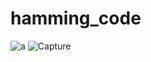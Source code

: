 # hamming_code
![a](https://user-images.githubusercontent.com/70520048/182589263-f2a59639-2225-46f6-a020-bc27a32c5cdd.PNG)
![Capture](https://user-images.githubusercontent.com/70520048/183500602-f42e0923-b944-4248-932f-7d71d7b0890c.PNG)

